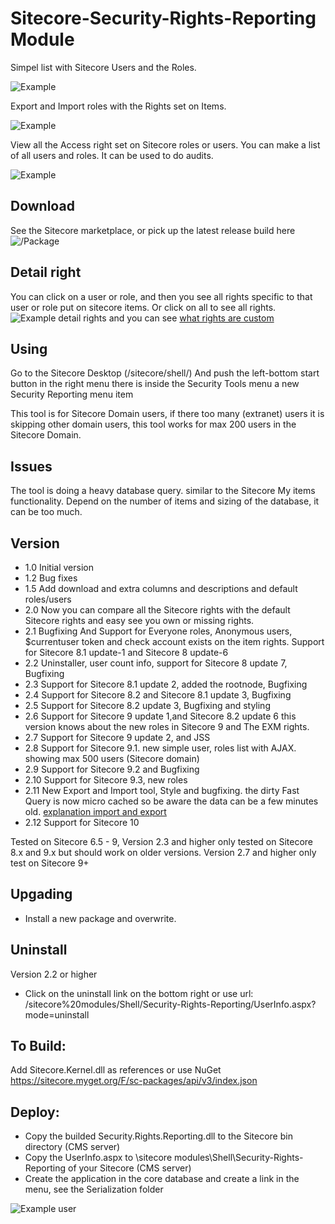 # Sitecore-Security-Rights-Reporting Module

Simpel list with Sitecore Users and the Roles.

![Example](https://raw.githubusercontent.com/jbluemink/Sitecore-Security-Rights-Reporting/master/Sitecore-Security-Rights-Simple-List.PNG)

Export and Import roles with the Rights set on Items.

![Example](https://raw.githubusercontent.com/jbluemink/Sitecore-Security-Rights-Reporting/master/Sitecore-Security-Rights-Export.PNG)

View all the Access right set on Sitecore roles or users. You can make a list of all users and roles. It can be used to do audits.

![Example](https://raw.githubusercontent.com/jbluemink/Sitecore-Security-Rights-Reporting/master/Sitecore-Security-Rights-Reporting-Module.PNG)

## Download
See the Sitecore marketplace, or pick up the latest release build here ![/Package](https://github.com/jbluemink/Sitecore-Security-Rights-Reporting/tree/master/Package)

## Detail right
You can click on a user or role, and then you see all rights specific to that user or role put on sitecore items. Or click on all to see all rights. 
![Example detail rights](https://raw.githubusercontent.com/jbluemink/Sitecore-Security-Rights-Reporting/master/Sitecore-Security-Rights-Module-Detail.PNG)
and you can see [what rights are custom](http://sitecore.stockpick.nl/english/what-rights-are-custom/)

## Using
Go to the Sitecore Desktop (/sitecore/shell/)
And push the left-bottom start button in the right menu there is inside the Security Tools menu a new Security Reporting menu item

This tool is for Sitecore Domain users, if there too many (extranet) users it is skipping other domain users, this tool works for max 200 users in the Sitecore Domain.

## Issues
The tool is doing a heavy database query. similar to the Sitecore My items functionality. Depend on the number of items and sizing of the database, it can be too much.

## Version
- 1.0 Initial version
- 1.2 Bug fixes
- 1.5 Add download and extra columns and descriptions and default roles/users
- 2.0 Now you can compare all the Sitecore rights with the default Sitecore rights and easy see you own or missing rights.
- 2.1 Bugfixing And Support for Everyone roles, Anonymous users, $currentuser token and check account exists on the item rights. Support for Sitecore 8.1 update-1 and Sitecore 8 update-6
- 2.2 Uninstaller, user count info, support for Sitecore 8 update 7, Bugfixing
- 2.3 Support for Sitecore 8.1 update 2, added the rootnode, Bugfixing
- 2.4 Support for Sitecore 8.2 and Sitecore 8.1 update 3, Bugfixing
- 2.5 Support for Sitecore 8.2 update 3, Bugfixing and styling
- 2.6 Support for Sitecore 9 update 1,and Sitecore 8.2 update 6 this version knows about the new roles in Sitecore 9 and The EXM rights.
- 2.7 Support for Sitecore 9 update 2, and JSS
- 2.8 Support for Sitecore 9.1. new simple user, roles list with AJAX. showing max 500 users (Sitecore domain)
- 2.9 Support for Sitecore 9.2 and Bugfixing
- 2.10 Support for Sitecore 9.3, new roles
- 2.11 New Export and Import tool, Style and bugfixing. the dirty Fast Query is now micro cached so be aware the data can be a few minutes old. [explanation import and export](http://www.stockpick.nl/english/export-and-import-sitecore-roles-and-rights/)
- 2.12 Support for Sitecore 10 

Tested on Sitecore 6.5 - 9, Version 2.3 and higher only tested on Sitecore 8.x and 9.x but should work on older versions. Version 2.7 and higher only test on Sitecore 9+

## Upgading

- Install a new package and overwrite.

## Uninstall
Version 2.2 or higher
- Click on the uninstall link on the bottom right or use url: /sitecore%20modules/Shell/Security-Rights-Reporting/UserInfo.aspx?mode=uninstall

## To Build:
Add Sitecore.Kernel.dll as references or use NuGet https://sitecore.myget.org/F/sc-packages/api/v3/index.json

## Deploy:
- Copy the builded Security.Rights.Reporting.dll to the Sitecore bin directory (CMS server)
- Copy the UserInfo.aspx to \sitecore modules\Shell\Security-Rights-Reporting of your Sitecore (CMS server)
- Create the application in the core database and create a link in the menu, see the Serialization folder

![Example user](https://raw.githubusercontent.com/jbluemink/Sitecore-Security-Rights-Reporting/master/user-rights.PNG)
